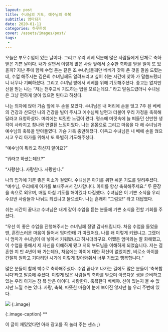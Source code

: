 ```yaml
---
layout: post
title: 수녀님의 기도, 예수님의 축복
subtitle: 엄마되기
date: 2020-01-11
categories: 하루한생
cover: /assets/images/post/
tags:
 - 
---
```



오늘은 부모수업이 있는 날이다. 그리고 우리 베베 덕분에 많은 사람들에게 단체로 축하 받은 기쁜 날이다. 내가 살면서 이렇게 많은 사람 앞에서 순수한 축하를 받을 일이 또 있을까? 지난 주에 함께 수업 듣는 같은 조 수녀님들께만 베베가 찾아 온 것을 말씀 드렸는데, 수업 해주시는 김은희 수녀님께도 알려드리고 싶어 쉬는 시간에 찾아 가  말씀드렸더니 너무나 기뻐하셨다. 그리고 수녀님 방에서 베베를 위해 기도해주셨다. 종교는 없지만 신을 믿는 나는 “저는 천주교식 기도하는 법을 모르는데요.” 라고 말씀드렸더니 수녀님은 그냥 편하게 앉아 있으면 된다고 하셨다. 

나는 의자에 앉아 가슴 앞에 두 손을 모았다. 수녀님은 내 머리에 손을 얹고 7주 된 베베의 건강과 산모인 나의 건강을 빌어 주시고 예수님께 남편과 더불어 우리 가정을 축복해달라고 요청하셨다. 머리에는 찌릿한 느낌이 왔다.  평소에 머릿속에 늘 떠들던 산만한 생각이 사라지고 참나와 연결된 느낌이었다. 나는 온몸으로 그리고 마음을 다 해 수녀님과 예수님의 축복을 받아들였다. 가슴 가득 충만해졌다. 이윽고 수녀님은 내 배에 손을 얹으시고 우리 아가를 위해서 또 특별히 기도해주셨다.

“예수님이 뭐라고 하신지 알아요?”

“뭐라고 하셨는데요?”

“사랑한다. 사랑한다. 사랑한다.”

나의 입가에 기분 좋은 미소가 걸렸다. 수녀님은 아기를 위한 쉬운 기도를 알려주셨다. “예수님, 우리에게 아가를 보내주셔서 감사합니다. 아이를 항상 축복해주세요.” 두 문장을 속으로 외우며, 매일 아침 기도를 해야겠다 다짐했다. 수녀님은 이 기쁜 소식을 우리 수요반 사람들과 나눠도 되겠냐고 물으셨다. 나는 흔쾌히 “그럼요!” 라고 대답했다. 

쉬는 시간이 끝나고 수녀님은 내게 같이 수업을 듣는 분들께 기쁜 소식을 전할 기회를 주셨다. 

“우선 이 좋은 수업을 진행해주시는 수녀님께 정말 감사드립니다. 처음 수업을 들었을 땐, 혼란스러운 마음이 들어서 엄마한테 가 따졌어요. 나를 왜 이렇게 키웠냐고. 그랬더니 엄마가 수녀님이 애 낳아서 키워봤냐고 하시더라구요. 어쨌든 엄마와는 잘 화해했고, 이 수업을 통해서 제 자신을 이해하게 됐고 저의 부모님을 이해하게 되었습니다. 저는 결혼한 지 만 4년이 돼 가는데요, 처음에는 아이에 대한 확신이 없었지만, 비로소 아이를 간절히 원하고 기다리던 시기에 이렇게 찾아와줘서 너무 기쁘고 행복합니다.“

많은 분들이 함께 박수로 축하해주셨다. 수업 끝나고 나가는 길에도 많은 분들이 ‘축복합니다’라고 말씀해 주셨다. 이렇게 많은 사람들의 축하를 받으며 아름다운 생을 준비하고 있는 우리 아가는 참 복 받은 아이다. 사랑한다. 축복한다 베베야.  신이 있는지 볼 수 없지만 느낄 수는 있다. 사랑, 축복, 따뜻한 마음이 눈에 보이진 않지만 늘 우리 주변에 있다.



 ![](/assets/images/post/20190908/.jpg)
{:.image}

{:.image-caption}
**


이 글이 재밌었다면 아래 광고를 꾹 눌러 주는 센스 ;)